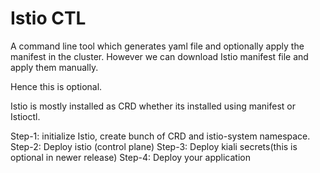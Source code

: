 # Istio CTL

A command line tool which generates yaml file and optionally apply the manifest in the cluster. However we can download Istio manifest file and apply them manually.

Hence this is optional.

Istio is mostly installed as CRD whether its installed using manifest or Istioctl.

Step-1: initialize Istio, create bunch of CRD and istio-system namespace.
Step-2: Deploy istio (control plane)
Step-3: Deploy kiali secrets(this is optional in newer release)
Step-4: Deploy your application
